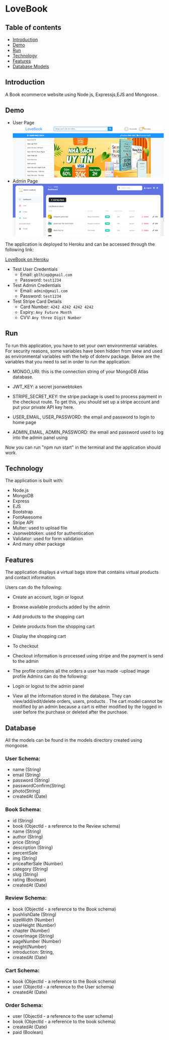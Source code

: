 # LoveBook

## Table of contents

- [Introduction](#introduction)
- [Demo](#demo)
- [Run](#run)
- [Technology](#technology)
- [Features](#features)
- [Database Models](#database)

## Introduction

A Book ecommerce website using Node js, Expressjs,EJS and Mongoose.

## Demo

- User Page
  ![screenshot](/public/images/demo%20web.png)
- Admin Page
  ![screenshot](/public/images/demo%20admin.png)

The application is deployed to Heroku and can be accessed through the following link:

[LoveBook on Heroku](https://best-bags.herokuapp.com/)

- Test User Credentials
  - Email: `gblhiep@gmail.com`
  - Password: `test1234`
- Test Admin Credentials
  - Email: `admin@gmail.com`
  - Password: `test1234`
- Test Stripe Card Details
  - Card Number: `4242 4242 4242 4242`
  - Expiry: `Any Future Month`
  - CVV: `Any three Digit Number`

## Run

To run this application, you have to set your own environmental variables. For security reasons, some variables have been hidden from view and used as environmental variables with the help of dotenv package. Below are the variables that you need to set in order to run the application:

- MONGO_URI: this is the connection string of your MongoDB Atlas database.

- JWT_KEY: a secret jsonwebtoken

- STRIPE_SECRET_KEY: the stripe package is used to process payment in the checkout route. To get this, you should set up a stripe account and put your private API key here.

- USER_EMAIL, USER_PASSWORD: the email and password to login to home page

- ADMIN_EMAIL, ADMIN_PASSWORD: the email and password used to log into the admin panel using

Now you can run "npm run start" in the terminal and the application should work.

## Technology

The application is built with:

- Node.js
- MongoDB
- Express
- EJS
- Bootstrap
- FontAwesome
- Stripe API
- Multer: used to upload file
- Jsonwebtoken: used for authentication
- Validator: used for form validation
- And many other package

## Features

The application displays a virtual bags store that contains virtual products and contact information.

Users can do the following:

- Create an account, login or logout
- Browse available products added by the admin
- Add products to the shopping cart
- Delete products from the shopping cart
- Display the shopping cart
- To checkout
- Checkout information is processed using stripe and the payment is send to the admin
- The profile contains all the orders a user has made
  -upload image profile
  Admins can do the following:

- Login or logout to the admin panel
- View all the information stored in the database. They can view/add/edit/delete orders, users, products . The cart model cannot be modified by an admin because a cart is either modified by the logged in user before the purchase or deleted after the purchase.

## Database

All the models can be found in the models directory created using mongoose.

### User Schema:

- name (String)
- email (String)
- password (String)
- passwordConfirm(String)
- photo(String)
- createdAt (Date)

### Book Schema:

- id (String)
- book (ObjectId - a reference to the Review schema)
- name (String)
- author (String)
- price (String)
- description (String)
- percentSale
- img (String)
- priceafterSale (Number)
- category (String)
- slug (String)
- rating (Boolean)
- createdAt (Date)

### Review Schema:

- book (ObjectId - a reference to the Book schema)
- pushlishDate (String)
- sizeWidth (Number)
- sizeHeight (Number)
- chapter (Number)
- coverImage (String)
- pageNumber (Number)
- weight(Number)
- introduction: String,
- createdAt (Date)

### Cart Schema:

- book (ObjectId - a reference to the Book schema)
- user (ObjectId - a reference to the User schema)
- createdAt (Date)

### Order Schema:

- user (ObjectId - a reference to the user schema)
- book (ObjectId - a reference to the book schema)
- createdAt (Date)
- paid (Boolean)
